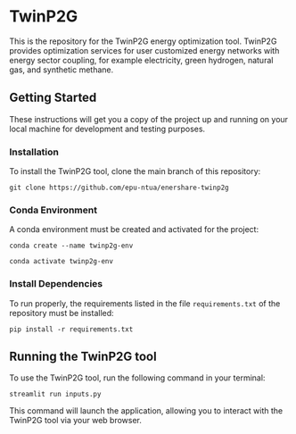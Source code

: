 # TwinP2G

This is the repository for the TwinP2G energy optimization tool. TwinP2G provides optimization services for user customized energy networks with energy sector coupling, for example electricity, green hydrogen, natural gas, and synthetic methane.

## Getting Started

These instructions will get you a copy of the project up and running on your local machine for development and testing purposes. 

### Installation

To install the TwinP2G tool, clone the main branch of this repository: 

```git clone https://github.com/epu-ntua/enershare-twinp2g```

### Conda Environment

A conda environment must be created and activated for the project:

```conda create --name twinp2g-env```

```conda activate twinp2g-env```

### Install Dependencies

To run properly, the requirements listed in the file ```requirements.txt``` of the repository must be installed:

```pip install -r requirements.txt```

## Running the TwinP2G tool

To use the TwinP2G tool, run the following command in your terminal:

```streamlit run inputs.py```

This command will launch the application, allowing you to interact with the TwinP2G tool via your web browser.
